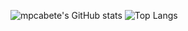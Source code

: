 ![mpcabete's GitHub stats](https://github-readme-stats-five-lake-36.vercel.app/api?username=mpcabete&show_icons=true&theme=gruvbox)
![Top Langs](https:/github-readme-stats-five-lake-36.vercel.app/api/top-langs?username=mpcabete&layout=compact&theme=gruvbox)
<!--
**mpcabete/mpcabete** is a ✨ _special_ ✨ repository because its `README.md` (this file) appears on your GitHub profile.

Here are some ideas to get you started:

- 🔭 I’m currently working on ...
- 🌱 I’m currently learning ...
- 👯 I’m looking to collaborate on ...
- 🤔 I’m looking for help with ...
- 💬 Ask me about ...
- 📫 How to reach me: ...
- 😄 Pronouns: ...
- ⚡ Fun fact: ...
-->
